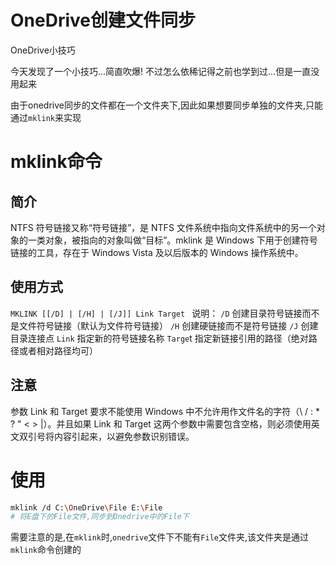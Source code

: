 # OneDrive创建文件同步



OneDrive小技巧
<!--more-->

今天发现了一个小技巧...简直吹爆!
不过怎么依稀记得之前也学到过...但是一直没用起来

由于onedrive同步的文件都在一个文件夹下,因此如果想要同步单独的文件夹,只能通过`mklink`来实现

# mklink命令

## 简介
NTFS 符号链接又称“符号链接”，是 NTFS 文件系统中指向文件系统中的另一个对象的一类对象，被指向的对象叫做“目标”。mklink 是 Windows 下用于创建符号链接的工具，存在于 Windows Vista 及以后版本的 Windows 操作系统中。

## 使用方式
`MKLINK [[/D] | [/H] | [/J]] Link Target `
说明：
`/D` 创建目录符号链接而不是文件符号链接（默认为文件符号链接）
`/H` 创建硬链接而不是符号链接
`/J` 创建目录连接点
`Link` 指定新的符号链接名称
`Targe`t 指定新链接引用的路径（绝对路径或者相对路径均可）

## 注意
参数 Link 和 Target 要求不能使用 Windows 中不允许用作文件名的字符（\ / : * ? " < > |）。并且如果 Link 和 Target 这两个参数中需要包含空格，则必须使用英文双引号将内容引起来，以避免参数识别错误。

# 使用

```bash
mklink /d C:\OneDrive\File E:\File
# 将E盘下的File文件,同步到Onedrive中的File下
```

需要注意的是,在`mklink`时,`onedrive`文件下不能有`File`文件夹,该文件夹是通过`mklink`命令创建的

